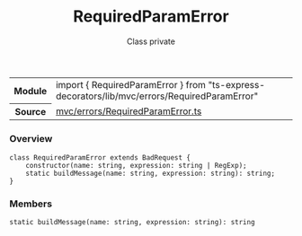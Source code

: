 <header class="symbol-info-header">    <h1 id="requiredparamerror">RequiredParamError</h1>    <label class="symbol-info-type-label class">Class</label>    <label class="api-type-label private">private</label>  </header>
<section class="symbol-info">      <table class="is-full-width">        <tbody>        <tr>          <th>Module</th>          <td>            <div class="lang-typescript">                <span class="token keyword">import</span> { RequiredParamError }                 <span class="token keyword">from</span>                 <span class="token string">"ts-express-decorators/lib/mvc/errors/RequiredParamError"</span>                            </div>          </td>        </tr>        <tr>          <th>Source</th>          <td>            <a href="https://romakita.github.io/ts-express-decorators/#//blob/v2.3.3/src/mvc/errors/RequiredParamError.ts#L0-L0">                mvc/errors/RequiredParamError.ts            </a>        </td>        </tr>                </tbody>      </table>    </section>

### Overview

<pre><code class="typescript-lang"><span class="token keyword">class</span> RequiredParamError <span class="token keyword">extends</span> BadRequest <span class="token punctuation">{</span>
    <span class="token keyword">constructor</span><span class="token punctuation">(</span>name<span class="token punctuation">:</span> <span class="token keyword">string</span><span class="token punctuation">,</span> expression<span class="token punctuation">:</span> <span class="token keyword">string</span> | RegExp<span class="token punctuation">)</span><span class="token punctuation">;</span>
    <span class="token keyword">static</span> <span class="token function">buildMessage</span><span class="token punctuation">(</span>name<span class="token punctuation">:</span> <span class="token keyword">string</span><span class="token punctuation">,</span> expression<span class="token punctuation">:</span> <span class="token keyword">string</span><span class="token punctuation">)</span><span class="token punctuation">:</span> <span class="token keyword">string</span><span class="token punctuation">;</span>
<span class="token punctuation">}</span></code></pre>

### Members

<div class="method-overview"><pre><code class="typescript-lang"><span class="token keyword">static</span> <span class="token function">buildMessage</span><span class="token punctuation">(</span>name<span class="token punctuation">:</span> <span class="token keyword">string</span><span class="token punctuation">,</span> expression<span class="token punctuation">:</span> <span class="token keyword">string</span><span class="token punctuation">)</span><span class="token punctuation">:</span> <span class="token keyword">string</span></code></pre></div>

